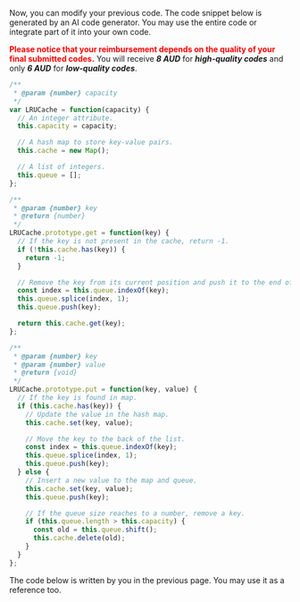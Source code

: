 Now, you can modify your previous code.  The code snippet below is generated by an AI code generator. You may use the entire code or integrate part of it into your own code. 



<span style="color: red;">**Please notice that your reimbursement depends on the quality of your final submitted codes.**</span> You will receive ***8 AUD*** for ***high-quality codes*** and only ***6 AUD*** for ***low-quality codes***. 

```javascript
/**
 * @param {number} capacity
 */
var LRUCache = function(capacity) {
  // An integer attribute. 
  this.capacity = capacity;

  // A hash map to store key-value pairs.
  this.cache = new Map(); 

  // A list of integers.
  this.queue = []; 
};

/** 
 * @param {number} key
 * @return {number}
 */
LRUCache.prototype.get = function(key) {
  // If the key is not present in the cache, return -1.
  if (!this.cache.has(key)) {
    return -1;
  }

  // Remove the key from its current position and push it to the end of the queue.
  const index = this.queue.indexOf(key);
  this.queue.splice(index, 1);
  this.queue.push(key);

  return this.cache.get(key);
};

/** 
 * @param {number} key 
 * @param {number} value
 * @return {void}
 */
LRUCache.prototype.put = function(key, value) {
  // If the key is found in map.
  if (this.cache.has(key)) {
    // Update the value in the hash map.
    this.cache.set(key, value);

    // Move the key to the back of the list.
    const index = this.queue.indexOf(key);
    this.queue.splice(index, 1);
    this.queue.push(key);
  } else {
    // Insert a new value to the map and queue.
    this.cache.set(key, value);
    this.queue.push(key);

    // If the queue size reaches to a number, remove a key. 
    if (this.queue.length > this.capacity) {
      const old = this.queue.shift(); 
      this.cache.delete(old);
    }
  }
};
```

The code below is written by you in the previous page. You may use it as a reference too. 